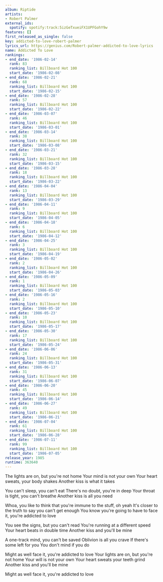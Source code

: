 ```yaml
---
album: Riptide
artists:
- Robert Palmer
external_ids:
  spotify: spotify:track:5izGeTxueiFX1UPFGohY9w
features: []
first_released_as_single: false
key: addicted-to-love-robert-palmer
lyrics_url: https://genius.com/Robert-palmer-addicted-to-love-lyrics
name: Addicted To Love
rankings:
- end_date: '1986-02-14'
  rank: 83
  ranking_list: Billboard Hot 100
  start_date: '1986-02-08'
- end_date: '1986-02-21'
  rank: 68
  ranking_list: Billboard Hot 100
  start_date: '1986-02-15'
- end_date: '1986-02-28'
  rank: 57
  ranking_list: Billboard Hot 100
  start_date: '1986-02-22'
- end_date: '1986-03-07'
  rank: 46
  ranking_list: Billboard Hot 100
  start_date: '1986-03-01'
- end_date: '1986-03-14'
  rank: 38
  ranking_list: Billboard Hot 100
  start_date: '1986-03-08'
- end_date: '1986-03-21'
  rank: 32
  ranking_list: Billboard Hot 100
  start_date: '1986-03-15'
- end_date: '1986-03-28'
  rank: 18
  ranking_list: Billboard Hot 100
  start_date: '1986-03-22'
- end_date: '1986-04-04'
  rank: 13
  ranking_list: Billboard Hot 100
  start_date: '1986-03-29'
- end_date: '1986-04-11'
  rank: 9
  ranking_list: Billboard Hot 100
  start_date: '1986-04-05'
- end_date: '1986-04-18'
  rank: 6
  ranking_list: Billboard Hot 100
  start_date: '1986-04-12'
- end_date: '1986-04-25'
  rank: 3
  ranking_list: Billboard Hot 100
  start_date: '1986-04-19'
- end_date: '1986-05-02'
  rank: 2
  ranking_list: Billboard Hot 100
  start_date: '1986-04-26'
- end_date: '1986-05-09'
  rank: 1
  ranking_list: Billboard Hot 100
  start_date: '1986-05-03'
- end_date: '1986-05-16'
  rank: 2
  ranking_list: Billboard Hot 100
  start_date: '1986-05-10'
- end_date: '1986-05-23'
  rank: 10
  ranking_list: Billboard Hot 100
  start_date: '1986-05-17'
- end_date: '1986-05-30'
  rank: 17
  ranking_list: Billboard Hot 100
  start_date: '1986-05-24'
- end_date: '1986-06-06'
  rank: 24
  ranking_list: Billboard Hot 100
  start_date: '1986-05-31'
- end_date: '1986-06-13'
  rank: 31
  ranking_list: Billboard Hot 100
  start_date: '1986-06-07'
- end_date: '1986-06-20'
  rank: 45
  ranking_list: Billboard Hot 100
  start_date: '1986-06-14'
- end_date: '1986-06-27'
  rank: 49
  ranking_list: Billboard Hot 100
  start_date: '1986-06-21'
- end_date: '1986-07-04'
  rank: 61
  ranking_list: Billboard Hot 100
  start_date: '1986-06-28'
- end_date: '1986-07-11'
  rank: 99
  ranking_list: Billboard Hot 100
  start_date: '1986-07-05'
release_year: 1985
runtime: 363640
---
```

The lights are on, but you're not home
Your mind is not your own
Your heart sweats, your body shakes
Another kiss is what it takes

You can't sleep, you can't eat
There's no doubt, you're in deep
Your throat is tight, you can't breathe
Another kiss is all you need


Whoa, you like to think that you're immune to the stuff, oh yeah
It's closer to the truth to say you can't get enough
You know you're going to have to face it, you're addicted to love


You see the signs, but you can't read
You're running at a different speed
Your heart beats in double time
Another kiss and you'll be mine

A one-track mind, you can't be saved
Oblivion is all you crave
If there's some left for you
You don't mind if you do

Might as well face it, you're addicted to love
Your lights are on, but you're not home
Your will is not your own
Your heart sweats your teeth grind
Another kiss and you'll be mine

Might as well face it, you're addicted to love
